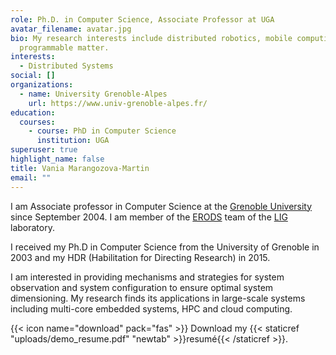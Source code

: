 ```yaml
---
role: Ph.D. in Computer Science, Associate Professor at UGA
avatar_filename: avatar.jpg
bio: My research interests include distributed robotics, mobile computing and
  programmable matter.
interests:
  - Distributed Systems
social: []
organizations:
  - name: University Grenoble-Alpes
    url: https://www.univ-grenoble-alpes.fr/
education:
  courses:
    - course: PhD in Computer Science
      institution: UGA
superuser: true
highlight_name: false
title: Vania Marangozova-Martin
email: ""
---
```

I am Associate professor in Computer Science at the [Grenoble University](http://www.grenoble-universites.fr/ "http\://www.grenoble-universites.fr/") since September 2004. I am  member of the [ERODS](http://erods.imag.fr) team of the [LIG](http://www.liglab.fr/ "http\://www.liglab.fr/") laboratory.

I received my Ph.D in Computer Science from the University of Grenoble in 2003 and my HDR (Habilitation for Directing Research) in 2015.

I am interested in providing mechanisms and strategies for system observation and system configuration to ensure optimal system dimensioning. My research finds its applications in large-scale systems including multi-core embedded systems, HPC and cloud computing.   

{{< icon name="download" pack="fas" >}} Download my {{< staticref "uploads/demo_resume.pdf" "newtab" >}}resumé{{< /staticref >}}.